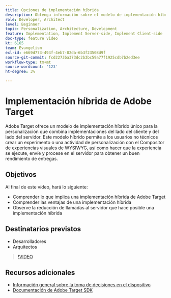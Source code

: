 ```yaml
---
title: Opciones de implementación híbrida
description: Obtenga información sobre el modelo de implementación híbrido único de Adobe Target para implementaciones del lado del cliente y del lado del servidor que combinan personalización.
role: Developer, Architect
level: Beginner
topic: Personalization, Architecture, Development
feature: Implementation, Implement Server-side, Implement Client-side
doc-type: feature video
kt: 6165
team: Evangelism
exl-id: e669d773-494f-4eb7-82da-6b3f23508d9f
source-git-commit: fcd2273ba373dc2b3bc59a77f1925cdb7b2ed3ee
workflow-type: tm+mt
source-wordcount: '123'
ht-degree: 3%

---
```


# Implementación híbrida de Adobe Target

Adobe Target ofrece un modelo de implementación híbrido único para la personalización que combina implementaciones del lado del cliente y del lado del servidor. Este modelo híbrido permite a los usuarios no técnicos crear un experimento o una actividad de personalización con el Compositor de experiencias visuales de WYSIWYG, así como hacer que la experiencia se ejecute, envíe y procese en el servidor para obtener un buen rendimiento de entregas.

## Objetivos

Al final de este vídeo, hará lo siguiente:

* Comprender lo que implica una implementación híbrida de Adobe Target
* Comprender las ventajas de una implementación híbrida
* Observe la reducción de llamadas al servidor que hace posible una implementación híbrida

## Destinatarios previstos

* Desarrolladores
* Arquitectos

>[!VIDEO](https://video.tv.adobe.com/v/41698/?quality=12)

## Recursos adicionales

* [Información general sobre la toma de decisiones en el dispositivo](https://experienceleague.adobe.com/es/docs/target-learn/tutorials/implementation/on-device-decisioning-overview#implementation)
* [Documentación de Adobe Target SDK](https://experienceleague.adobe.com/es/docs/target-dev/developer/server-side/on-device-decisioning/overview)
